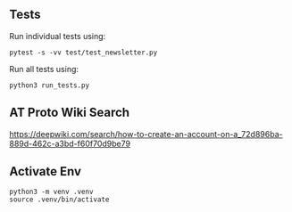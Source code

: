 ## Tests

Run individual tests using:

```
pytest -s -vv test/test_newsletter.py
```

Run all tests using:

```
python3 run_tests.py
```

## AT Proto Wiki Search

https://deepwiki.com/search/how-to-create-an-account-on-a_72d896ba-889d-462c-a3bd-f60f70d9be79

## Activate Env

```
python3 -m venv .venv
source .venv/bin/activate
```
